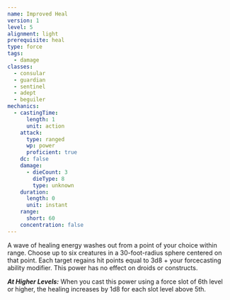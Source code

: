 ```yaml
---
name: Improved Heal
version: 1
level: 5
alignment: light
prerequisite: heal
type: force
tags:
  - damage
classes:
  - consular
  - guardian
  - sentinel
  - adept
  - beguiler
mechanics:
  - castingTime:
      length: 1
      unit: action
    attack:
      type: ranged
      wp: power
      proficient: true
    dc: false
    damage:
      - dieCount: 3
        dieType: 8
        type: unknown
    duration:
      length: 0
      unit: instant
    range:
      short: 60
    concentration: false
---
```

A wave of healing energy washes out from a point of your choice within range. Choose up to six creatures in a 30-foot-radius sphere centered on that point. Each target regains hit points equal to 3d8 + your forcecasting ability modifier. This power has no effect on droids or constructs.

***__At Higher Levels__:*** When you cast this power using a force slot of 6th level or higher, the healing increases by 1d8 for each slot level above 5th.
    
